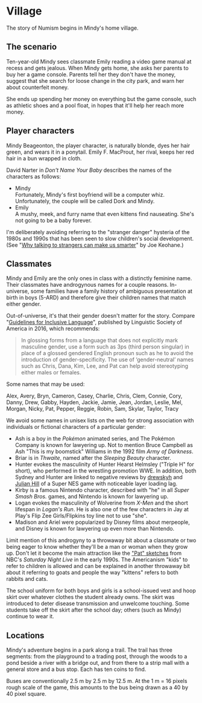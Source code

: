 Village
=======

The story of Numism begins in Mindy's home village.

The scenario
------------

Ten-year-old Mindy sees classmate Emily reading a video game manual
at recess and gets jealous.  When Mindy gets home, she asks her
parents to buy her a game console.  Parents tell her they don't have
the money, suggest that she search for loose change in the city park,
and warn her about counterfeit money.

She ends up spending her money on everything but the game console,
such as athletic shoes and a pool float, in hopes that it'll help her
reach more money.

Player characters
-----------------

Mindy Beageonton, the player character, is naturally blonde, dyes her
hair green, and wears it in a ponytail.  Emily F. MacProut, her
rival, keeps her red hair in a bun wrapped in cloth.

David Narter in *Don't Name Your Baby* describes the names of the
characters as follows:

- Mindy  
  Fortunately, Mindy's first boyfriend will be a computer whiz.
  Unfortunately, the couple will be called Dork and Mindy.
- Emily  
  A mushy, meek, and furry name that even kittens find nauseating.
  She's not going to be a baby forever.

I'm deliberately avoiding referring to the "stranger danger" hysteria
of the 1980s and 1990s that has been seen to slow children's social
development. (See "[Why talking to strangers can make us smarter]" by
Joe Keohane.)

[Why talking to strangers can make us smarter]: https://www.bbc.com/future/article/20221026-why-talking-to-strangers-can-make-us-happier

Classmates
----------

Mindy and Emily are the only ones in class with a distinctly feminine
name.  Their classmates have androgynous names for a couple reasons.
In-universe, some families have a family history of ambiguous
presentation at birth in boys (5-ARD) and therefore give their
children names that match either gender.

Out-of-universe, it's that their gender doesn't matter for the story.
Compare "[Guidelines for Inclusive Language]", published by
Linguistic Society of America in 2016, which recommends:

> In glossing forms from a language that does not explicitly mark
> masculine gender, use a form such as 3ps (third person singular) in
> place of a glossed gendered English pronoun such as he to avoid the
> introduction of gender-specificity. The use of ‘gender-neutral’
> names such as Chris, Dana, Kim, Lee, and Pat can help avoid
> stereotyping either males or females.

Some names that may be used:

Alex, Avery, Bryn,
Cameron, Casey, Charlie, Chris, Clem, Connie, Cory,
Danny, Drew, Gabby, Hayden, Jackie, Jamie, Jean, Jordan,
Leslie, Mel, Morgan, Nicky, Pat, Pepper, Reggie, Robin,
Sam, Skylar, Taylor, Tracy

We avoid some names in unisex lists on the web for strong association
with individuals or fictional characters of a particular gender:

- Ash is  a boy in the *Pokémon* animated series, and The Pokémon
  Company is known for lawyering up.  Not to mention Bruce Campbell
  as Ash "This is my boomstick" Williams in the 1992 film
  *Army of Darkness*.
- Briar is in *Thwaite*, named after the *Sleeping Beauty* character.
- Hunter evokes the masculinity of Hunter Hearst Helmsley ("Triple H"
  for short), who performed in the wrestling promotion WWE.  In
  addition, both Sydney and Hunter are linked to negative reviews by
  [drewskyh] and [Julian Hill] of a Super NES game with noticeable
  layer loading lag.
- Kirby is a famous Nintendo character, described with "he" in all
  *Super Smash Bros.* games, and Nintendo is known for lawyering up.
- Logan evokes the masculinity of Wolverine from *X-Men* and the
  short lifespan in *Logan's Run*.  He is also one of the few
  characters in Jay at Play's Flip Zee Girls/Flipkins toy line not
  to use "she".
- Madison and Ariel were popularized by Disney films about merpeople,
  and Disney is known for lawyering up even more than Nintendo.

Limit mention of this androgyny to a throwaway bit about a classmate
or two being eager to know whether they'll be a man or woman when
they grow up.  Don't let it become the main attraction like the
["Pat" sketches] from NBC's *Saturday Night Live* in the early 1990s.
The Americanism "kids" to refer to children is allowed and can be
explained in another throwaway bit about it referring to goats and
people the way "kittens" refers to both rabbits and cats.

The school uniform for both boys and girls is a school-issued vest
and hoop skirt over whatever clothes the student already owns.
The skirt was introduced to deter disease transmission and unwelcome
touching.  Some students take off the skirt after the school day;
others (such as Mindy) continue to wear it.

[Guidelines for Inclusive Language]: https://www.linguisticsociety.org/resource/guidelines-inclusive-language
[drewskyh]: https://old.reddit.com/r/snes/comments/8dws9a/i_finally_played_through_sydney_hunter_and_the
[Julian Hill]: http://www.boxedpixels.co.uk/2018/08/snes-review-sydney-hunter-and-caverns.html
["Pat" sketches]: https://en.wikipedia.org/wiki/Pat_(Saturday_Night_Live)

Locations
---------

Mindy's adventure begins in a park along a trail.  The trail has
three segments:
from the playground to a trading post,
through the woods to a pond beside a river with a bridge out,
and from there to a strip mall with a general store and a bus stop.
Each has ten coins to find.

Buses are conventionally 2.5 m by 2.5 m by 12.5 m.  At the 1 m = 16
pixels rough scale of the game, this amounts to the bus being drawn
as a 40 by 40 pixel square.

